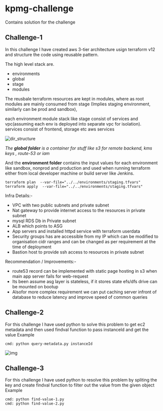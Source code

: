 # kpmg-challenge
Contains solution for the challenge 


## Challenge-1

In this challenge I have created aws 3-tier architecture usign terraform v12 and structure the code using reusable pattern.

The high level stack are.

* environments
* global
* stage
* modules

The reusbale terraform resources are kept in modules, where as root modules are mainly consumed from stage (Implies staging environment, similarly can be prod and sandbox),

each environment module stack like stage consist of services and vpc(assuming each env is deployed into separate vpc for isolation).
services consist of frontend, storage etc aws services

![dir_structure](https://user-images.githubusercontent.com/65091252/120243531-bf2cd480-c25f-11eb-8d4e-aa95fb3fecea.JPG)

*The __global folder__ is a container for stuff like s3 for remote backend, kms keys , route-53  or iam*

And the __environment folder__ contains the input values for each environment like sandbox, nonprod and production and used when running terraform either from local developer machine or build server like Jenkins.

```
terraform plan  --var-file="../../environments/staging.tfvars"
terraform apply  --var-file="../../environments/staging.tfvars"
```

Infra Details:-

* VPC with two public subnets and private subnet
* Nat gateway to provide internet access to the resources in private subnet
* mysql RDS Db in Private subnet
* ALB which points to ASG
* App servers and installed httpd service with terraform userdata
* Security groups has are accessible from my IP which can be modified to organisation cidr ranges and can be changed as
  per requirement at the time of deployment
* Bastion host to provide ssh access to resources in private subnet

Recommendation / Improvements:-

* route53 record can be implemented with static page hosting in s3 when main app server fails for web-request
* Its been assume asg layer is stateless, if it stores state efs/dfs drive can be mounted on bootup
* Alsofor more complex requirement we can put caching server infront of database to reduce latency and improve speed of common queries

## Challenge-2
For this challenge I have used python to solve this problem to get ec2 metadata and then used findval function to pass instanceId and get the value
Example
```
cmd: python query-metadata.py instanceId
```
![img](https://user-images.githubusercontent.com/65091252/120244405-01571580-c262-11eb-9376-d7353a6dbef2.png)

## Challenge-3
For this challenge I have used python to resolve this problem by spliting the key and create findval function to filter out the value from the given object
Example
```
cmd: python find-value-1.py 
cmd: python find-value-2.py 
```
